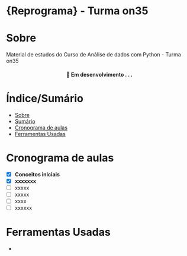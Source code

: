 
# {Reprograma} - Turma on35


# Sobre 

Material de estudos do Curso de Análise de dados com Python - Turma on35

<h4 align="center"> 
	🚧  Em desenvolvimento . . .
</h4>

# Índice/Sumário

* [Sobre](#sobre)
* [Sumário](#índice/sumário)
* [Cronograma de aulas](#cronograma-de-aulas)
* [Ferramentas Usadas](#ferramentas-usadas)

# Cronograma de aulas 

- [x] **Conceitos iniciais**
- [x] **xxxxxxx**
- [ ] xxxxx
- [ ] xxxxx
- [ ] xxxx
- [ ] xxxxxx

# Ferramentas Usadas

- 



